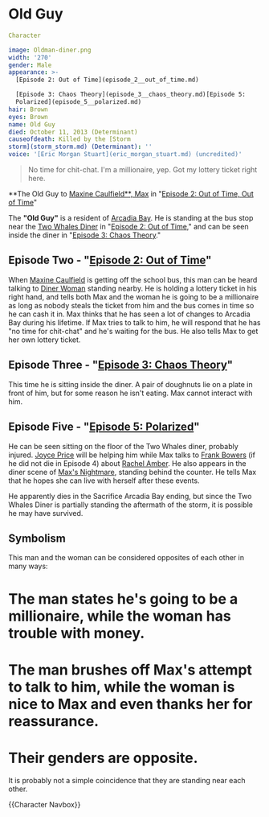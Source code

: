 #  Old Guy 

```yaml
Character

image: Oldman-diner.png
width: '270'
gender: Male
appearance: >-
  [Episode 2: Out of Time](episode_2__out_of_time.md)

  [Episode 3: Chaos Theory](episode_3__chaos_theory.md)[Episode 5:
  Polarized](episode_5__polarized.md)
hair: Brown
eyes: Brown
name: Old Guy
died: October 11, 2013 (Determinant)
causeofdeath: Killed by the [Storm
storm](storm_storm.md) (Determinant): ''
voice: '[Eric Morgan Stuart](eric_morgan_stuart.md) (uncredited)'
```

> No time for chit-chat. I'm a millionaire, yep. Got my lottery ticket right here.

**The Old Guy to [Maxine Caulfield**, Max](maxine_caulfield____max.md) in "[Episode 2: Out of Time, Out of Time](episode_2__out_of_time__out_of_time.md)"

The **"Old Guy"** is a resident of [Arcadia Bay](arcadia_bay.md). He is standing at the bus stop near the [Two Whales Diner](two_whales_diner.md) in "[Episode 2: Out of Time](out_of_time.md)," and can be seen inside the diner in "[Episode 3: Chaos Theory](chaos_theory.md)."

##  Episode Two - "[Episode 2: Out of Time](out_of_time.md)" 
When [Maxine Caulfield](max_caulfield.md) is getting off the school bus, this man can be heard talking to [Diner Woman](a_woman.md) standing nearby. He is holding a lottery ticket in his right hand, and tells both Max and the woman he is going to be a millionaire as long as nobody steals the ticket from him and the bus comes in time so he can cash it in. Max thinks that he has seen a lot of changes to Arcadia Bay during his lifetime. If Max tries to talk to him, he will respond that he has "no time for chit-chat" and he's waiting for the bus. He also tells Max to get her own lottery ticket.

##  Episode Three - "[Episode 3: Chaos Theory](chaos_theory.md)" 
This time he is sitting inside the diner. A pair of doughnuts lie on a plate in front of him, but for some reason he isn't eating. Max cannot interact with him.

##  Episode Five - "[Episode 5: Polarized](polarized.md)" 
He can be seen sitting on the floor of the Two Whales diner, probably injured. [Joyce Price](joyce_price.md) will be helping him while Max talks to [Frank Bowers](frank_bowers.md) (if he did not die in Episode 4) about [Rachel Amber](rachel_amber.md). He also appears in the diner scene of [Max's Nightmare](max_s_nightmare.md), standing behind the counter. He tells Max that he hopes she can live with herself after these events.

He apparently dies in the Sacrifice Arcadia Bay ending, but since the Two Whales Diner is partially standing the aftermath of the storm, it is possible he may have survived.

##  Symbolism 
This man and the woman can be considered opposites of each other in many ways:
# The man states he's going to be a millionaire, while the woman has trouble with money.
# The man brushes off Max's attempt to talk to him, while the woman is nice to Max and even thanks her for reassurance.
# Their genders are opposite.
It is probably not a simple coincidence that they are standing near each other.

{{Character Navbox}}

